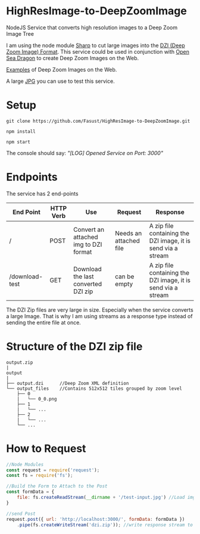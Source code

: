 # HighResImage-to-DeepZoomImage

NodeJS Service that converts high resolution images to a Deep Zoom Image Tree

I am using the node module [Sharp](https://sharp.pixelplumbing.com/en/stable/api-output/#tile) to cut large images into the [DZI (Deep Zoom Image) Format](https://docs.microsoft.com/en-us/previous-versions/windows/silverlight/dotnet-windows-silverlight/cc645077(v=vs.95)). This service could be used in conjunction with [Open Sea Dragon](https://openseadragon.github.io/) to create Deep Zoom Images on the Web.

[Examples](http://feinerarts.com/feiner-arts---deep-zoom.html) of Deep Zoom Images on the Web.

A large [JPG](https://github.com/Fasust/HighResImage-to-DeepZoomImage/blob/master/test-input.jpg) you can use to test this service.

# Setup

```
git clone https://github.com/Fasust/HighResImage-to-DeepZoomImage.git
```

```
npm install
```

```
npm start 
```

The console should say: _"[LOG] Opened Service on Port: 3000"_

# Endpoints

The service has 2 end-points

| End Point      | HTTP Verb | Use                                   | Request                | Response                                                     |
| -------------- | --------- | ------------------------------------- | ---------------------- | ------------------------------------------------------------ |
| /              | POST      | Convert an attached img to DZI format | Needs an attached file | A zip file containing the DZI image, it is send via a stream |
| /download-test | GET       | Download the last converted DZI zip   | can be empty           | A zip file containing the DZI image, it is send via a stream |

The DZI Zip files are very large in size. Especially when the service converts a large Image. That is why I am using streams as a response type instead of sending the entire file at once.

# Structure of the DZI zip file
```
output.zip
|
output
|
├── output.dzi      //Deep Zoom XML definition
└── output_files    //Contains 512x512 tiles grouped by zoom level
    ├── 0
    |   └── 0_0.png
    ├── 1
    |   └── ...
    ├── 2
    |   └── ...
    └── ...
```
# How to Request
```javascript
//Node Modules
const request = require('request');
const fs = require('fs');

//Build the Form to Attach to the Post
const formData = {
    file: fs.createReadStream(__dirname + '/test-input.jpg') //Load img as buffer
}

//send Post
request.post({ url: 'http://localhost:3000/', formData: formData })
    .pipe(fs.createWriteStream('dzi.zip')); //write response stream to zip file
```
